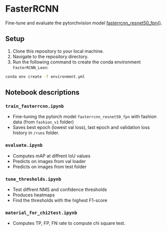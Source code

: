 # FasterRCNN
Fine-tune and evaluate the pytorchvision model [fasterrcnn_resnet50_fpn()](https://pytorch.org/vision/main/models/generated/torchvision.models.detection.fasterrcnn_resnet50_fpn.html#torchvision.models.detection.fasterrcnn_resnet50_fpn).

## Setup
1. Clone this repository to your local machine.
2. Navigate to the repository directory.
3. Run the following command to create the conda environment `FasterRCNN_Leon`:

```bash
conda env create -f environment.yml
```

## Notebook descriptions

### `train_fasterrcnn.ipynb`
- Fine-tuning the pytorch model `fasterrcnn_resnet50_fpn` with fashion data (from `fashion_v1` folder)
- Saves best epoch (lowest val loss), last epoch and validation loss history in `/runs` folder.

### `evaluate.ipynb`
- Computes mAP at diffrent IoU values
- Predicts on images from val loader
- Predicts on images from test folder

### `tune_thresholds.ipynb`
- Test diffrent NMS and confidence thresholds
- Produces heatmaps
- Find the thresholds with the highest F1-score

### `material_for_chi2test.ipynb`
- Computes TP, FP, FN rate to compute chi square test.
